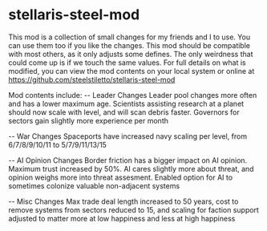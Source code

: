 # stellaris-steel-mod
This mod is a collection of small changes for my friends and I to use. You can use them too if you like the changes. This mod should be compatible with most others, as it only adjusts some defines. The only weirdness that could come up is if we touch the same values. For full details on what is modified, you can view the mod contents on your local system or online at https://github.com/steelstiletto/stellaris-steel-mod

Mod contents include:
-- Leader Changes
Leader pool changes more often and has a lower maximum age. Scientists assisting research at a planet should now scale with level, and will scan debris faster. Governors for sectors gain slightly more experience per month

-- War Changes
Spaceports have increased navy scaling per level, from 6/7/8/9/10/11 to 5/7/9/11/13/15

-- AI Opinion Changes
Border friction has a bigger impact on AI opinion. Maximum trust increased by 50%. AI cares slightly more about threat, and opinion weighs more into threat assesment. Enabled option for AI to sometimes colonize valuable non-adjacent systems

-- Misc Changes
Max trade deal length increased to 50 years, cost to remove systems from sectors reduced to 15, and scaling for faction support adjusted to matter more at low happiness and less at high happiness